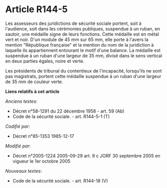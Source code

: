 # Article R144-5

Les assesseurs des juridictions de sécurité sociale portent, soit à l'audience, soit dans les cérémonies publiques, suspendue
à un ruban, en sautoir, une médaille signe de leurs fonctions. Cette médaille est en métal vert et noir. D'un module de 45 mm
sur 65 mm, elle porte à l'avers la mention "République française" et la mention du nom de la juridiction à laquelle ils
appartiennent entourant le motif d'une balance. La médaille est suspendue à un ruban d'une largeur de 35 mm, divisé dans le
sens vertical en deux parties égales, noire et verte.

Les présidents de tribunal du contentieux de l'incapacité, lorsqu'ils ne sont pas magistrats, portent cette médaille
suspendue à un ruban d'une largeur de 35 mm de couleur verte.

**Liens relatifs à cet article**

_Anciens textes_:

  - Décret n°58-1291 du 22 décembre 1958 - art. 59 (Ab)
  - Code de la sécurité sociale. - art. R144-5-1 (T)

_Codifié par_:

  - Décret n°85-1353 1985-12-17

_Modifié par_:

  - Décret n°2005-1224 2005-09-29 art. 9 c JORF 30 septembre 2005 en vigueur le 1er octobre 2005

_Nouveaux textes_:

  - Code de la sécurité sociale. - art. R144-18 (V)
